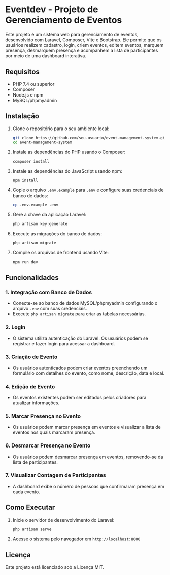 # Eventdev - Projeto de Gerenciamento de Eventos

Este projeto é um sistema web para gerenciamento de eventos, desenvolvido com Laravel, Composer, Vite e Bootstrap. Ele permite que os usuários realizem cadastro, login, criem eventos, editem eventos, marquem presença, desmarquem presença e acompanhem a lista de participantes por meio de uma dashboard interativa.

## Requisitos

- PHP 7.4 ou superior
- Composer
- Node.js e npm
- MySQL/phpmyadmin

## Instalação

1. Clone o repositório para o seu ambiente local:
    ```bash
    git clone https://github.com/seu-usuario/event-management-system.git
    cd event-management-system
    ```

2. Instale as dependências do PHP usando o Composer:
    ```bash
    composer install
    ```

3. Instale as dependências do JavaScript usando npm:
    ```bash
    npm install
    ```

4. Copie o arquivo `.env.example` para `.env` e configure suas credenciais de banco de dados:
    ```bash
    cp .env.example .env
    ```

5. Gere a chave da aplicação Laravel:
    ```bash
    php artisan key:generate
    ```

6. Execute as migrações do banco de dados:
    ```bash
    php artisan migrate
    ```

7. Compile os arquivos de frontend usando Vite:
    ```bash
    npm run dev
    ```

## Funcionalidades

### 1. Integração com Banco de Dados
   - Conecte-se ao banco de dados MySQL/phpmyadmin configurando o arquivo `.env` com suas credenciais.
   - Execute `php artisan migrate` para criar as tabelas necessárias.

### 2. Login
   - O sistema utiliza autenticação do Laravel. Os usuários podem se registrar e fazer login para acessar a dashboard.

### 3. Criação de Evento
   - Os usuários autenticados podem criar eventos preenchendo um formulário com detalhes do evento, como nome, descrição, data e local.

### 4. Edição de Evento
   - Os eventos existentes podem ser editados pelos criadores para atualizar informações.

### 5. Marcar Presença no Evento
   - Os usuários podem marcar presença em eventos e visualizar a lista de eventos nos quais marcaram presença.

### 6. Desmarcar Presença no Evento
   - Os usuários podem desmarcar presença em eventos, removendo-se da lista de participantes.

### 7. Visualizar Contagem de Participantes
   - A dashboard exibe o número de pessoas que confirmaram presença em cada evento.

## Como Executar

1. Inicie o servidor de desenvolvimento do Laravel:
    ```bash
    php artisan serve
    ```

2. Acesse o sistema pelo navegador em `http://localhost:8000`


## Licença

Este projeto está licenciado sob a Licença MIT.

